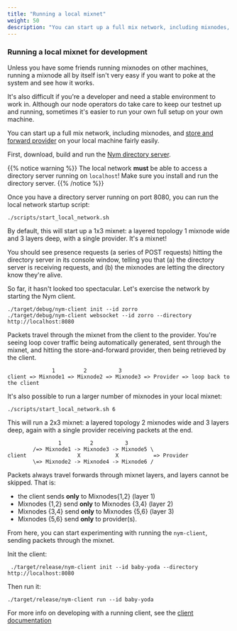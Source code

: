 ```yaml
---
title: "Running a local mixnet"
weight: 50
description: "You can start up a full mix network, including mixnodes, and a store and forward provider on your local machine fairly easily. Here's how."
---
```


### Running a local mixnet for development

Unless you have some friends running mixnodes on other machines, running a mixnode all by itself isn't very easy if you want to poke at the system and see how it works.

It's also difficult if you're a developer and need a stable environment to work in. Although our node operators do take care to keep our testnet up and running, sometimes it's easier to run your own full setup on your own machine.

You can start up a full mix network, including mixnodes, and [store and forward provider](../providers) on your local machine fairly easily.

First, download, build and run the [Nym directory server](../../directory).

{{% notice warning %}}
The local network **must** be able to access a directory server running on `localhost`! Make sure you install and run the directory server.
{{% /notice %}}

Once you have a directory server running on port 8080, you can run the local network startup script:

`./scripts/start_local_network.sh`

By default, this will start up a 1x3 mixnet: a layered topology 1 mixnode wide and 3 layers deep, with a single provider. It's a mixnet!

You should see presence requests (a series of POST requests) hitting the directory server in its console window, telling you that (a) the directory server is receiving requests, and (b) the mixnodes are letting the directory know they're alive.

So far, it hasn't looked too spectacular. Let's exercise the network by starting the Nym client.

```shell
./target/debug/nym-client init --id zorro
./target/debug/nym-client websocket --id zorro --directory http://localhost:8080
```

Packets travel through the mixnet from the client to the provider. You're seeing loop cover traffic being automatically generated, sent through the mixnet, and hitting the store-and-forward provider, then being retrieved by the client.

```
              1         2          3
client => Mixnode1 => Mixnode2 => Mixnode3 => Provider => loop back to the client
```

It's also possible to run a larger number of mixnodes in your local mixnet:

`./scripts/start_local_network.sh 6`

This will run a 2x3 mixnet: a layered topology 2 mixnodes wide and 3 layers deep, again with a single provider receiving packets at the end.

```
                1         2          3
        /=> Mixnode1 -> Mixnode3 -> Mixnode5 \
client                X           X           => Provider
        \=> Mixnode2 -> Mixnode4 -> Mixnode6 /
```

Packets always travel forwards through mixnet layers, and layers cannot be skipped. That is:

* the client sends **only** to Mixnodes{1,2} (layer 1)
* Mixnodes {1,2} send **only** to Mixnodes {3,4} (layer 2)
* Mixnodes {3,4} send **only** to Mixnodes {5,6} (layer 3)
* Mixnodes {5,6} send **only** to provider(s).

From here, you can start experimenting with running the `nym-client`, sending packets through the mixnet.

Init the client: 

` ./target/release/nym-client init --id baby-yoda --directory http://localhost:8080`

Then run it:

`./target/release/nym-client run --id baby-yoda`

For more info on developing with a running client, see the [client documentation](../mixnet/clients.md)